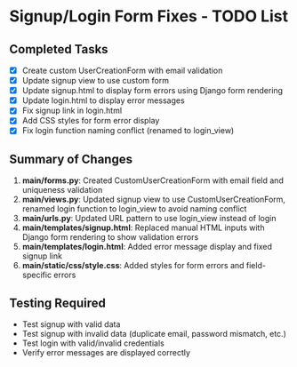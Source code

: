 # Signup/Login Form Fixes - TODO List

## Completed Tasks
- [x] Create custom UserCreationForm with email validation
- [x] Update signup view to use custom form
- [x] Update signup.html to display form errors using Django form rendering
- [x] Update login.html to display error messages
- [x] Fix signup link in login.html
- [x] Add CSS styles for form error display
- [x] Fix login function naming conflict (renamed to login_view)

## Summary of Changes
1. **main/forms.py**: Created CustomUserCreationForm with email field and uniqueness validation
2. **main/views.py**: Updated signup view to use CustomUserCreationForm, renamed login function to login_view to avoid naming conflict
3. **main/urls.py**: Updated URL pattern to use login_view instead of login
4. **main/templates/signup.html**: Replaced manual HTML inputs with Django form rendering to show validation errors
5. **main/templates/login.html**: Added error message display and fixed signup link
6. **main/static/css/style.css**: Added styles for form errors and field-specific errors

## Testing Required
- Test signup with valid data
- Test signup with invalid data (duplicate email, password mismatch, etc.)
- Test login with valid/invalid credentials
- Verify error messages are displayed correctly
